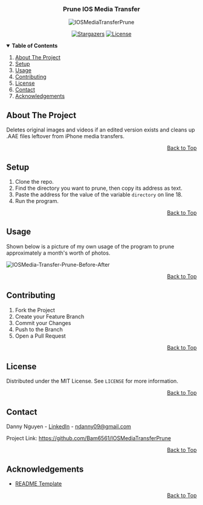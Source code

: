 <a name="top"></a>

<!-- LOGO -->
<div align="center">
  <h3>Prune IOS Media Transfer</h3>
  <img src="https://i.ibb.co/q9RF7My/IOSImage-Transfer-Prune128x128.png" alt="IOSMediaTransferPrune">
  
  [![Stargazers][stars-shield]][stars-url] [![License][license-shield]][license-url]
</div>

<!-- TABLE OF CONTENTS -->
<details open> 
  <summary><b> Table of Contents </b></summary>
  <ol>
    <li><a href="#about-the-project"> About The Project </a></li>
    <li><a href="#setup"> Setup </a></li>
    <li><a href="#usage"> Usage </a></li>
    <li><a href="#contributing"> Contributing </a></li>
    <li><a href="#license"> License </a></li>
    <li><a href="#contact"> Contact </a></li>
    <li><a href="#acknowledgements"> Acknowledgements </a></li>
  </ol>
</details>

<!-- ABOUT THE PROJECT -->
## About The Project
Deletes original images and videos if an edited version exists and cleans up .AAE files leftover from iPhone media transfers.

<p align="right"><a href="#top">Back to Top</a></p>

<!-- SETUP -->
## Setup
1. Clone the repo.
2. Find the directory you want to prune, then copy its address as text.
2. Paste the address for the value of the variable `directory` on line 18.
4. Run the program.

<p align="right"><a href="#top">Back to Top</a></p>

<!-- USAGE -->
## Usage
Shown below is a picture of my own usage of the program to prune approximately a month's worth of photos.

<img src="https://i.ibb.co/3WyvgV7/IOSImage-Transfer-Prune-Before-After.jpg" alt="IOSMedia-Transfer-Prune-Before-After">

<p align="right"><a href="#top">Back to Top</a></p>

<!-- CONTRIBUTING -->
## Contributing
1. Fork the Project
2. Create your Feature Branch
3. Commit your Changes
4. Push to the Branch
5. Open a Pull Request

<p align="right"><a href="#top">Back to Top</a></p>

<!-- LICENSE -->
## License
Distributed under the MIT License. See `LICENSE` for more information.

<p align="right"><a href="#top">Back to Top</a></p>

<!-- CONTACT -->
## Contact
Danny Nguyen - [LinkedIn](https://www.linkedin.com/in/ndanny09/) - ndanny09@gmail.com

Project Link: <https://github.com/Bam6561/IOSMediaTransferPrune>

<p align="right"><a href="#top">Back to Top</a></p>

<!-- ACKNOWLEDGEMENTS -->
## Acknowledgements
* [README Template](https://github.com/othneildrew/Best-README-Template)

<p align="right"><a href="#top">Back to Top</a></p>

<!-- SHIELDS -->
[stars-shield]: https://img.shields.io/github/stars/Bam6561/IOSMediaTransferPrune
[stars-url]: https://github.com/Bam6561/IOSMediaTransferPrune/stargazers
[license-shield]: https://img.shields.io/github/license/Bam6561/IOSMediaTransferPrune
[license-url]: https://github.com/Bam6561/IOSMediaTransferPrune/blob/main/LICENSE
